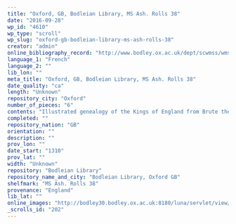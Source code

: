 ```yaml
---
title: "Oxford, GB, Bodleian Library, MS Ash. Rolls 38"
date: "2016-09-28"
wp_id: "4610"
wp_type: "scroll"
wp_slug: "oxford-gb-bodleian-library-ms-ash-rolls-38"
creator: "admin"
online_bibliography_record: "http://www.bodley.ox.ac.uk/dept/scwmss/wmss/online/medieval/ashmole/ashmole-rolls.html"
language_1: "French"
language_2: ""
lib_lon: ""
meta_title: "Oxford, GB, Bodleian Library, MS Ash. Rolls 38"
date_quality: "ca"
length: "Unknown"
repository_city: "Oxford"
number_of_pieces: "6"
contents: "Illustrated genealogy of the Kings of England from Brute the Trojan to Edward II (later continued to Richard II)."
completed: ""
repository_nation: "GB"
orientation: ""
description: ""
prov_lon: ""
date_start: "1310"
prov_lat: ""
width: "Unknown"
repository: "Bodleian Library"
repository_name_and_city: "Bodleian Library, Oxford GB"
shelfmark: "MS Ash. Rolls 38"
provenance: "England"
lib_lat: ""
online_images: "http://bodley30.bodley.ox.ac.uk:8180/luna/servlet/view/search?q=Shelfmark=%22MS.%20Ash.%20Rolls%2038%22"
_scrolls_id: "202"
---
```



